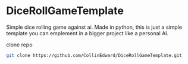 # DiceRollGameTemplate
Simple dice rolling game against ai. Made in python, this is just a simple template you can emplement in a bigger project like a personal AI.

clone repo
```bash
git clone https://github.com/CollinEdward/DiceRollGameTemplate.git
```